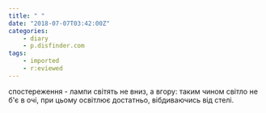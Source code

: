 ```yaml
---
title: " "
date: "2018-07-07T03:42:00Z"
categories:
    - diary
    - p.disfinder.com
tags:
    - imported
    - r:eviewed
---
```


спостереження - лампи світять не вниз, а вгору: таким чином світло не б'є в очі, при цьому освітлює достатньо, вібдиваючись від стелі.
